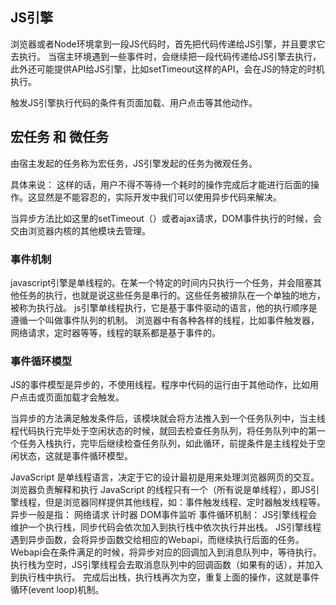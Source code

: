 ## JS引擎

浏览器或者Node环境拿到一段JS代码时，首先把代码传递给JS引擎，并且要求它去执行。
当宿主环境遇到一些事件时，会继续把一段代码传递给JS引擎去执行，此外还可能提供API给JS引擎，比如setTimeout这样的API，会在JS的特定的时机执行。

触发JS引擎执行代码的条件有页面加载、用户点击等其他动作。

## 宏任务 和 微任务
由宿主发起的任务称为宏任务，JS引擎发起的任务为微观任务。

具体来说：
这样的话，用户不得不等待一个耗时的操作完成后才能进行后面的操作。这显然是不能容忍的，实际开发中我们可以使用异步代码来解决。

当异步方法比如这里的setTimeout（）或者ajax请求，DOM事件执行的时候，会交由浏览器内核的其他模块去管理。


### 事件机制
javascript引擎是单线程的。在某一个特定的时间内只执行一个任务，并会阻塞其他任务的执行，也就是说这些任务是串行的。这些任务被排队在一个单独的地方，被称为执行战。
js引擎单线程执行，它是基于事件驱动的语言，他的执行顺序是遵循一个叫做事件队列的机制。
浏览器中有各种各样的线程，比如事件触发器，网络请求，定时器等等，线程的联系都是基于事件的。


### 事件循环模型

JS的事件模型是异步的，不使用线程。程序中代码的运行由于其他动作，比如用户点击或页面加载才会触发。

当异步的方法满足触发条件后，该模块就会将方法推入到一个任务队列中，当主线程代码执行完毕处于空闲状态的时候，就回去检查任务队列，将任务队列中的第一个任务入栈执行，完毕后继续检查任务队列，如此循环，前提条件是主线程处于空闲状态，这就是事件循环模型。


JavaScript 是单线程语言，决定于它的设计最初是用来处理浏览器网页的交互。浏览器负责解释和执行 JavaScript 的线程只有一个（所有说是单线程），即JS引擎线程，但是浏览器同样提供其他线程，如：事件触发线程、定时器触发线程等。
异步一般是指：
网络请求
计时器
DOM事件监听
事件循环机制：
JS引擎线程会维护一个执行栈，同步代码会依次加入到执行栈中依次执行并出栈。
JS引擎线程遇到异步函数，会将异步函数交给相应的Webapi，而继续执行后面的任务。
Webapi会在条件满足的时候，将异步对应的回调加入到消息队列中，等待执行。
执行栈为空时，JS引擎线程会去取消息队列中的回调函数（如果有的话），并加入到执行栈中执行。
完成后出栈，执行栈再次为空，重复上面的操作，这就是事件循环(event loop)机制。